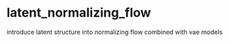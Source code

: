 # latent_normalizing_flow
introduce latent structure into normalizing flow combined with vae models

